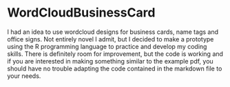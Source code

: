 # WordCloudBusinessCard
I had an idea to use wordcloud designs for 
business cards, name tags and office signs. 
Not entirely novel I admit, but I decided to 
make a prototype using the R programming language
to practice and develop my coding skills. 
There is definitely room for improvement, 
but the code is working and if you are interested
in making something similar to the example pdf,
you should have no trouble adapting the code 
contained in the markdown file to your needs.
